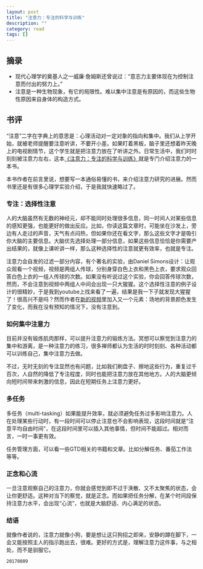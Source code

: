 ```yaml
---
layout: post
title: "注意力：专注的科学与训练"
description: ""
category: read
tags: []
---
```




## 摘录

- 现代心理学的奠基人之一威廉·詹姆斯还曾说过：“意志力主要体现在为控制注意而付出的努力上。”
- 注意是一种生物现象，有它的局限性。难以集中注意是有原因的，而这些生物性原因来自身体的构造方式。

## 书评

“注意”二字在字典上的意思是：心理活动对一定对象的指向和集中。我们从上学开始，就被老师提醒要注意听讲，不要开小差。如果盯着黑板，脑子里还想着昨天晚上的电视剧情节，这个学生就是把注意力放在了听讲之外。日常生活中，我们时时刻刻被注意力左右，这本[《注意力：专注的科学与训练》](https://book.douban.com/subject/26790125/)就是专门介绍注意力的一本书。

本书作者在前言里说，想要写一本通俗易懂的书，来介绍注意力研究的进展。然而书里还是有很多心理学实验介绍，于是我就快速略过了。

### 专注：选择性注意

人的大脑虽然有无数的神经元，却不能同时处理很多信息，同一时间人对某些信息的感知更强，也能更好的做出反应。比如，你读这篇文章时，可能坐在沙发上，旁边有人走过的声音，天气有点闷热，但如果你还在看文字，那么这些文字才是吸引你大脑的主要信息。大脑优先选择处理一部分信息，如果这些信息恰恰是你需要产出结果的，就像上课听讲一样，那么这种选择性的注意就更有效率，也就是专注。

注意力会自发的过滤一部分内容，有个著名的实验，由Daniel Simons设计：让观众观看一个视频，视频是两组人传球，分别身穿白色上衣和黑色上衣，要求观众回答白色上衣的一组人传球的次数。如果没有听说过这个实验，你会回答传球次数，然而，不会注意到视频中两组人中间会出现一只大猩猩。这个选择性注意的例子设计的很精妙，于是我到youtube上找来看了一遍，结果是我一下子就发现大猩猩了！很高兴不是吗？然而作者在[新的视频](https://www.youtube.com/watch?v=IGQmdoK_ZfY)里加入又一个元素：场地的背景颜色发生了变化，而我在没有预知的情况下，没有注意到。

### 如何集中注意力

目前并没有锻炼肌肉那样，可以提升注意力的锻炼方法。冥想可以察觉到注意力的集中和游离，是一种注意力的练习，很多禅师都认为生活的时时刻刻、各种活动都可以训练自己，集中注意力去做。

不过，无时无刻的专注显然也有问题，比如我们刷盘子、擦地这些行为，重复过千百次，人自然的降低了专注程度，同时也能把注意力放在其他地方。人的大脑更倾向短时间带来刺激的信息，因此在短期任务上注意力更好。

### 多任务

多任务（multi-tasking）如果能提升效率，就必须避免任务过多影响注意力。人在处理某些行动时，有一段时间可以停止注意也不会影响表现，这段时间就是“注意平均自由时间”，在这段时间里可以插入其他事情，但时间不能超过。相对而言，一时一事更有效。

任务管理方面，可以看一些GTD相关的书籍和文章。比如分解任务、番茄工作法等等。

### 正念和心流

一旦注意观察自己的注意力，你就会感觉到即不过于涣散、又不太聚焦的状态，会让你更舒适。这种对当下的察觉，就是正念。而如果把任务分解，在某个时间段保持注意力水平，会出现“心流”，也就是大脑舒适、内心满足的状态。

### 结语

就像作者说的，注意力就像小狗，要是想让这只狗招之即来，安静的蹲在脚下，一会又能按照主人的指示跑出去，很难。更好的方式是，理解注意力这件事，与之相处，而不是驯服它。

`20170809`